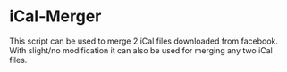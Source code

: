 iCal-Merger
===========

This script can be used to merge 2 iCal files downloaded from facebook. With slight/no modification it can also be used for merging any two iCal files.